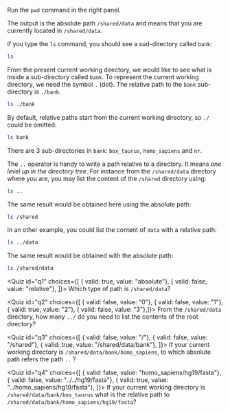 <script>
import Quiz from "components/Quiz.svelte";
</script>

Run the `pwd` command in the right panel.

The output is the absolute path `/shared/data` and means that you are currently located in `/shared/data`. 

<!---
Remark: In a Unix system, the administrator (the boss) is called root. And you are presently in its personal directory that is also called `root`! 
-->

If you type the `ls` command, you should see a sud-directory called `bank`:

```bash
ls
```

From the present current working directory, we would like to see what is inside a sub-directory called `bank`. 
To represent the current working directory, we need the symbol `.` (dot). 
The relative path to the `bank` sub-directory is `./bank`.

```bash
ls ./bank
```

By default, relative paths start from the current working directory, so `./` could be omitted:

```bash
ls bank
```
There are 3 sub-directories in `bank`: `box_taurus`, `homo_sapiens` and `nr`.

The `..` operator is handy to write a path relative to a directory. 
It means _one level up in the directory tree_. 
For instance from the `/shared/data` directory where you are, you may list the content of the `/shared` directory using:

```bash
ls ..
```

The same result would be obtained here using the absolute path:

```bash
ls /shared
```

In an other example, you could list the content of `data` with a relative path:

```bash
ls ../data
```

The same result would be obtained with the absolute path:

```bash
ls /shared/data
```
<Quiz id="q1" choices={[ { valid: true, value: "absolute"}, 
						 { valid: false, value: "relative"}, ]}> 
	<span slot="prompt">
		Which type of path is `/shared/data`?
	</span>
</Quiz>

<Quiz id="q2" choices={[ { valid: false, value: "0"}, 
						 { valid: false, value: "1"},
       						 { valid: true, value: "2"},
	      					 { valid: false, value: "3"},]}> 
	<span slot="prompt">
		From the `/shared/data` directory, how many `../` do you need to list the contents of the root directory?
	</span>
</Quiz>

<Quiz id="q3" choices={[ { valid: false, value: "/"}, 
						 { valid: false, value: "/shared"}, 
						 { valid: true, value: "/shared/data/bank"}, ]}>
	<span slot="prompt">
		If your current working directory is `/shared/data/bank/homo_sapiens`, to which absolute path refers the path `..` ?
	</span>
</Quiz>

<Quiz id="q4" choices={[ { valid: false, value: "homo_sapiens/hg19/fasta"}, 
						 { valid: false, value: "../../hg19/fasta"}, 
						 { valid: true, value: "../homo_sapiens/hg19/fasta"}, ]}> 
	<span slot="prompt">
		If your current working directory is `/shared/data/bank/bos_taurus` what is the relative path to `/shared/data/bank/homo_sapiens/hg19/fasta`?
	</span>
</Quiz>

